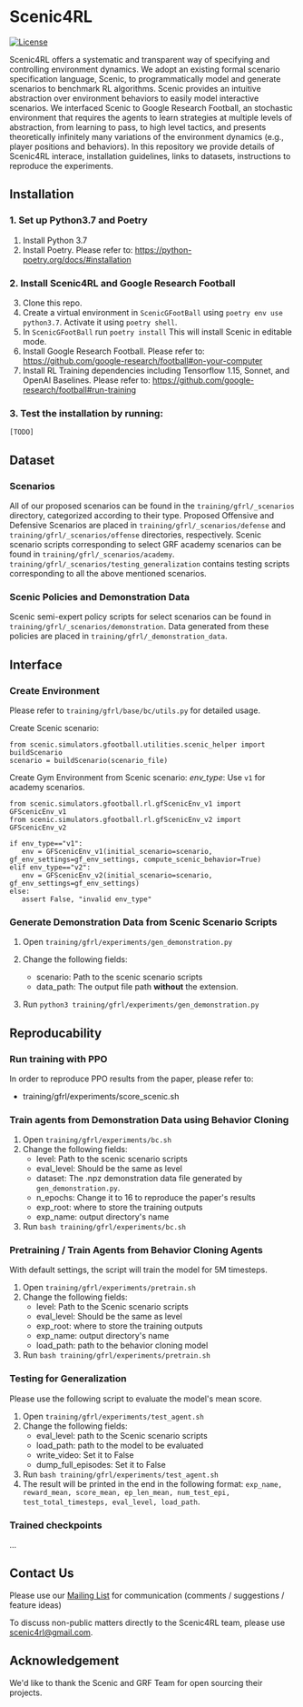 
# Scenic4RL

[![License](https://img.shields.io/badge/License-BSD%203--Clause-blue.svg)](https://opensource.org/licenses/BSD-3-Clause)


Scenic4RL offers a systematic and transparent way of specifying and controlling environment dynamics. We adopt an existing formal scenario specification language, Scenic, to programmatically model and generate scenarios to benchmark RL algorithms. Scenic provides an intuitive abstraction over environment behaviors to easily model interactive scenarios. We interfaced Scenic to Google Research Football, an stochastic environment that requires the agents to learn strategies at multiple levels of abstraction, from learning to pass, to high level tactics, and presents theoretically infinitely many variations of the environment dynamics (e.g., player positions and behaviors). In this repository we provide details of Scenic4RL interace, installation guidelines, links to datasets, instructions to reproduce the experiments.




## Installation
### 1. Set up Python3.7 and Poetry
1. Install Python 3.7 
2. Install Poetry. Please refer to:
	https://python-poetry.org/docs/#installation
### 2. Install Scenic4RL and Google Research Football
3. Clone this repo.
4. Create a virtual environment in `ScenicGFootBall` using `poetry env use python3.7`. Activate it using `poetry shell`.
5. In `ScenicGFootBall` run `poetry install`
	This will install Scenic in editable mode.
6. Install Google Research Football. Please refer to:
	https://github.com/google-research/football#on-your-computer
7. Install RL Training dependencies including Tensorflow 1.15, Sonnet, and OpenAI Baselines. Please refer to:
	https://github.com/google-research/football#run-training
### 3. Test the installation by running:
	[TODO]


## Dataset

### Scenarios 
All of our proposed scenarios can be found in the `training/gfrl/_scenarios` directory, categorized according to their type. Proposed Offensive and Defensive Scenarios are placed in `training/gfrl/_scenarios/defense` and `training/gfrl/_scenarios/offense` directories, respectively. 
Scenic scenario scripts corresponding to select GRF academy scenarios can be found in `training/gfrl/_scenarios/academy`. `training/gfrl/_scenarios/testing_generalization` contains testing scripts corresponding to all the above mentioned scenarios. 

### Scenic Policies and Demonstration Data
Scenic semi-expert policy scripts for select scenarios can be found in `training/gfrl/_scenarios/demonstration`. Data generated from these policies are placed in `training/gfrl/_demonstration_data`.

## Interface
### Create Environment
Please refer to `training/gfrl/base/bc/utils.py` for detailed usage.

Create Scenic scenario:

    from scenic.simulators.gfootball.utilities.scenic_helper import buildScenario  
    scenario = buildScenario(scenario_file)

Create Gym Environment from Scenic scenario:
*env_type*: Use `v1` for academy scenarios.

    from scenic.simulators.gfootball.rl.gfScenicEnv_v1 import GFScenicEnv_v1  
    from scenic.simulators.gfootball.rl.gfScenicEnv_v2 import GFScenicEnv_v2  
      
    if env_type=="v1":  
       env = GFScenicEnv_v1(initial_scenario=scenario, gf_env_settings=gf_env_settings, compute_scenic_behavior=True)  
    elif env_type=="v2":  
       env = GFScenicEnv_v2(initial_scenario=scenario, gf_env_settings=gf_env_settings)  
    else:  
       assert False, "invalid env_type"


### Generate Demonstration Data from Scenic Scenario Scripts
1. Open `training/gfrl/experiments/gen_demonstration.py`
2. Change the following fields:
	- scenario: Path to the scenic scenario scripts
	- data_path: The output file path **without** the extension.

3. Run `python3 training/gfrl/experiments/gen_demonstration.py`

## Reproducability 


### Run training with PPO

In order to reproduce PPO results from the paper, please refer to:

- training/gfrl/experiments/score_scenic.sh


### Train agents from Demonstration Data using Behavior Cloning
1. Open `training/gfrl/experiments/bc.sh`
2. Change the following fields:
	- level: Path to the scenic scenario scripts
	- eval_level: Should be the same as level
	- dataset: The .npz demonstration data file generated by `gen_demonstration.py`.
	- n_epochs: Change it to 16 to reproduce the paper's results
	- exp_root: where to store the training outputs
	- exp_name: output directory's name
3. Run `bash training/gfrl/experiments/bc.sh`
### Pretraining / Train Agents from Behavior Cloning Agents 
With default settings, the script will train the model for 5M timesteps.
1. Open `training/gfrl/experiments/pretrain.sh`
2. Change the following fields:
	- level: Path to the Scenic scenario scripts
	- eval_level: Should be the same as level
	- exp_root: where to store the training outputs
	- exp_name: output directory's name
	- load_path: path to the behavior cloning model
3. Run `bash training/gfrl/experiments/pretrain.sh`
### Testing for Generalization 
Please use the following script to evaluate the model's mean score.
1. Open `training/gfrl/experiments/test_agent.sh`
2. Change the following fields:
	- eval_level: path to the Scenic scenario scripts
	- load_path: path to the model to be evaluated 
	- write_video: Set it to False
	- dump_full_episodes: Set it to False
3. Run `bash training/gfrl/experiments/test_agent.sh`
4. The result will be printed in the end in the following format:
`exp_name, reward_mean, score_mean, ep_len_mean, num_test_epi, test_total_timesteps, eval_level, load_path`.

### Trained checkpoints
...


## Contact Us

Please use our [Mailing List](https://google.com) for communication (comments / suggestions / feature ideas)

To discuss non-public matters directly to the Scenic4RL team, please use scenic4rl@gmail.com.


## Acknowledgement
We'd like to thank the Scenic and GRF Team for open sourcing their projects.

